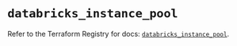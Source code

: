 # `databricks_instance_pool`

Refer to the Terraform Registry for docs: [`databricks_instance_pool`](https://registry.terraform.io/providers/databricks/databricks/1.94.0/docs/resources/instance_pool).
